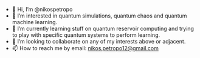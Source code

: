 - 👋 Hi, I’m @nikospetropo
- 👀 I’m interested in quantum simulations, quantum chaos and quantum machine learning.
- 🌱 I’m currently learning stuff on quantum reservoir computing and trying to play with specific quantum systems to perform learning.
- 💞️ I’m looking to collaborate on any of my interests above or adjacent.
- 📫 How to reach me by email: nikos.petropo12@gmail.com

<!---
nikospetropo/nikospetropo is a ✨ special ✨ repository because its `README.md` (this file) appears on your GitHub profile.
You can click the Preview link to take a look at your changes.
--->
